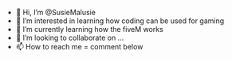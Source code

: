- 👋 Hi, I’m @SusieMalusie
- 👀 I’m interested in learning how coding can be used for gaming
- 🌱 I’m currently learning how the fiveM works
- 💞️ I’m looking to collaborate on ...
- 📫 How to reach me = comment below

<!---
SusieMalusie/SusieMalusie is a ✨ special ✨ repository because its `README.md` (this file) appears on your GitHub profile.
You can click the Preview link to take a look at your changes.
--->
